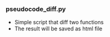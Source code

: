 ### pseudocode_diff.py

- Simple script that diff two functions
- The result will be saved as html file
